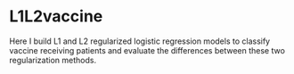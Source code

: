 # L1L2vaccine
 Here I build L1 and L2 regularized logistic regression models to classify vaccine receiving patients and evaluate the differences between these two regularization methods.
